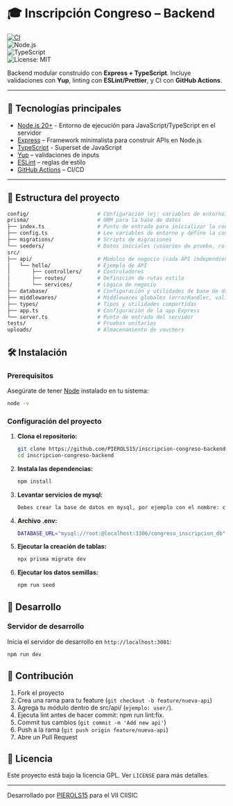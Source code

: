 # 🎓 Inscripción Congreso – Backend  

[![CI](https://github.com/PIEROLS15/inscripcion-congreso-backend/actions/workflows/ci.yml/badge.svg)](https://github.com/PIEROLS15/inscripcion-congreso-backend/actions/workflows/ci.yml)  
![Node.js](https://img.shields.io/badge/node-%3E%3D20-green)  
![TypeScript](https://img.shields.io/badge/typescript-5.x-blue)  
![License: MIT](https://img.shields.io/badge/License-MIT-yellow.svg)

Backend modular construido con **Express + TypeScript**. 
Incluye validaciones con **Yup**, linting con **ESLint/Prettier**, y CI con **GitHub Actions**.

---

## 🚀 Tecnologías principales

- [Node.js 20+](https://nodejs.org/) - Entorno de ejecución para JavaScript/TypeScript en el servidor
- [Express](https://expressjs.com/) – Framework minimalista para construir APIs en Node.js
- [TypeScript](https://www.typescriptlang.org/) - Superset de JavaScript
- [Yup](https://github.com/jquense/yup) – validaciones de inputs  
- [ESLint](https://eslint.org/) – reglas de estilo 
- [GitHub Actions](https://docs.github.com/en/actions) – CI/CD

---

## 📂 Estructura del proyecto

```bash
config/                      # Configuración (ej: variables de entorno)
prisma/                      # ORM para la base de datos
├── index.ts                 # Punto de entrada para inicializar la conexión
├── config.ts                # Lee variables de entorno y define la config
├── migrations/              # Scripts de migraciones
└── seeders/                 # Datos iniciales (usuarios de prueba, roles, etc.)
src/
├── api/                     # Módulos de negocio (cada API independiente)
│   └── hello/               # Ejemplo de API
│       ├── controllers/     # Controladores
│       ├── routes/          # Definición de rutas estilo
│       └── services/        # Lógica de negocio
├── database/                # Configuración y utilidades de base de datos
├── middlewares/             # Middlewares globales (errorHandler, validate, etc.)
├── types/                   # Tipos y utilidades compartidas
├── app.ts                   # Configuración de la app Express
└── server.ts                # Punto de entrada del servidor
tests/                       # Pruebas unitarias
uploads/                     # Almacenamiento de vouchers
```

## 🛠️ Instalación

### Prerequisitos

Asegúrate de tener [Node](https://nodejs.org/es/) instalado en tu sistema:

```bash
node -v
 ```

### Configuración del proyecto

1. **Clona el repositorio:**
   ```bash
   git clone https://github.com/PIEROLS15/inscripcion-congreso-backend.git
   cd inscripcion-congreso-backend
   ```

2. **Instala las dependencias:**
   ```bash
   npm install
   
3. **Levantar servicios de mysql:**
   ```bash
   Debes crear la base de datos en mysql, por ejemplo con el nombre: congreso_inscripcion_db
   
4. **Archivo .env:**
   ```bash
   DATABASE_URL="mysql://root:@localhost:3306/congreso_inscripcion_db"
   
5. **Ejecutar la creación de tablas:**
   ```bash
   npx prisma migrate dev

6. **Ejecutar los datos semillas:**
   ```bash
   npm run seed

## 🚀 Desarrollo

### Servidor de desarrollo

Inicia el servidor de desarrollo en `http://localhost:3001`:

```bash
npm run dev
```

## 🤝 Contribución

1. Fork el proyecto
2. Crea una rama para tu feature (`git checkout -b feature/nueva-api`)
3. Agrega tu módulo dentro de src/api/ (`ejemplo: user/`).
4. Ejecuta lint antes de hacer commit: npm run lint:fix.
5. Commit tus cambios (`git commit -m 'Add new api'`)
6. Push a la rama (`git push origin feature/nueva-api`)
7. Abre un Pull Request

## 📄 Licencia

Este proyecto está bajo la licencia GPL. Ver `LICENSE` para más detalles.

---

Desarrollado por [PIEROLS15](https://github.com/PIEROLS15) para el VII CIISIC
